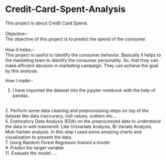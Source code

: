 # Credit-Card-Spent-Analysis
This project is about Credit Card Spend. 
<br>
<br>
Objective:-
<br>
The objective of this project is to predict the spend of the consumer.
<br>
<br>
How it helps:-
<br>
This project is useful to identify the consumer behavior. Basically it helps to the marketing team to identify the consumer personality. So, that they can make efficient decision in marketing campaign. They can achieve the goal by this analysis.
<br>

 How I made:-
1. I have imported the dataset into the jupyter notebook with the help of pandas.
<br>
2. Perform some data cleaning and preprocessing steps on top of the dataset like data inaccuracy, null values, outliers etc...
<br>
5. Exploratory Data Analysis (EDA) on the preprocessed data to understand the data in well mannered. Like Univariate Analysis, Bi-Variate Analysis, Muti-Variate analysis. In this step I used some amazing charts and visualization to present the data.
<br>
7. Using Random Forest Regressor trained a model.
<br>
9. Predict the target variable
<br>
11. Evaluate the model.....
